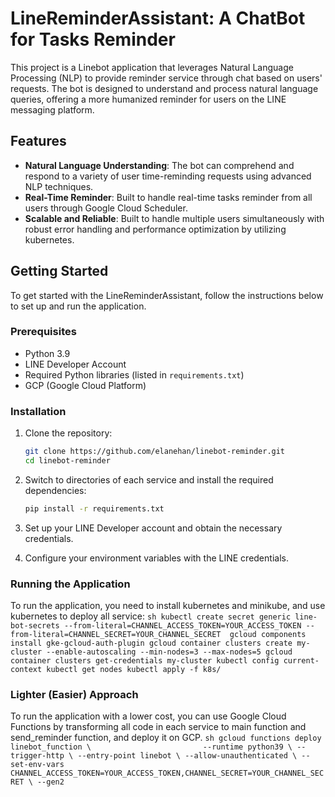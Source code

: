 # LineReminderAssistant: A ChatBot for Tasks Reminder

This project is a Linebot application that leverages Natural Language Processing (NLP) to provide reminder service through chat based on users' requests. The bot is designed to understand and process natural language queries, offering a more humanized reminder for users on the LINE messaging platform.

## Features

- **Natural Language Understanding**: The bot can comprehend and respond to a variety of user time-reminding requests using advanced NLP techniques.
- **Real-Time Reminder**: Built to handle real-time tasks reminder from all users through Google Cloud Scheduler.
- **Scalable and Reliable**: Built to handle multiple users simultaneously with robust error handling and performance optimization by utilizing kubernetes.

## Getting Started

To get started with the LineReminderAssistant, follow the instructions below to set up and run the application.

### Prerequisites

- Python 3.9
- LINE Developer Account
- Required Python libraries (listed in `requirements.txt`)
- GCP (Google Cloud Platform)

### Installation

1. Clone the repository:
    ```sh
    git clone https://github.com/elanehan/linebot-reminder.git
    cd linebot-reminder
    ```

2. Switch to directories of each service and install the required dependencies:
    ```sh
    pip install -r requirements.txt
    ```

3. Set up your LINE Developer account and obtain the necessary credentials.

4. Configure your environment variables with the LINE credentials.

### Running the Application

To run the application, you need to install kubernetes and minikube, and use kubernetes to deploy all service:
    ```sh
    kubectl create secret generic line-bot-secrets --from-literal=CHANNEL_ACCESS_TOKEN=YOUR_ACCESS_TOKEN --from-literal=CHANNEL_SECRET=YOUR_CHANNEL_SECRET 
    gcloud components install gke-gcloud-auth-plugin
    gcloud container clusters create my-cluster --enable-autoscaling --min-nodes=3 --max-nodes=5
    gcloud container clusters get-credentials my-cluster
    kubectl config current-context
    kubectl get nodes
    kubectl apply -f k8s/
    ```

### Lighter (Easier) Approach

To run the application with a lower cost, you can use Google Cloud Functions by transforming all code in each service to main function and send_reminder function, and deploy it on GCP.
    ```sh
    gcloud functions deploy linebot_function \                        
    --runtime python39 \
    --trigger-http \
    --entry-point linebot \
    --allow-unauthenticated \
    --set-env-vars CHANNEL_ACCESS_TOKEN=YOUR_ACCESS_TOKEN,CHANNEL_SECRET=YOUR_CHANNEL_SECRET \
    --gen2
    ```